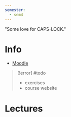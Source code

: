 ```yaml
---
semester:
  - sem4
---
```


"Some love for CAPS-LOCK."

# Info
- [Moodle](https://moodle-app2.let.ethz.ch/course/view.php?id=24995)

> [!error] #todo 
> - exercises
> - course website

# Lectures


